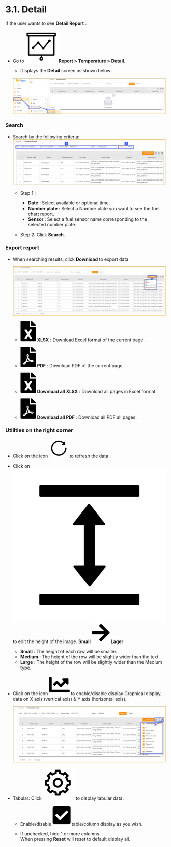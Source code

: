 # 3.1. Detail

If the user wants to see **Detail Report** :

* Go to <span class="icon-left svg-filter-tick">![Ok](/docs/assets/images/web-interface/icon/SVG/dynamic.svg ) **Report > Temperature > Detail**.
  
  * Displays the **Detail** screen as shown below:

  <span style="display:block;text-align:left">![Interface Web](/docs/assets/images/web-english/reports/temperature-detail-in.png)

### Search
- Search by the following criteria:
    <span style="display:block;text-align:left">![Interface Web](/docs/assets/images/web-english/reports/temperature-detail-search.png)

  - Step 1 :

    * **Date** : Select available or optional time.
    * **Number plate** : Select a Number plate you want to see the fuel chart report.
    * **Sensor** : Select a fuel sensor name corresponding to the selected number plate.

  - Step 2: Click **Search**.


### Export report

* When searching results, click **Download** to export data
  
  <span style="display:block;text-align:left">![Interface Web](/docs/assets/images/web-english/reports/temperature-detail-export.png)

  - <span class="icon-left svg-filter-circlegreen2">![Ok](/docs/assets/images/web-interface/icon/SVG/file-excel1.svg) **XLSX** : Download Excel format of the current page.

  - <span class="icon-left svg-filter-circlered">![Ok](/docs/assets/images/web-interface/icon/SVG/file-pdf1.svg) **PDF** : Download PDF of the current page.

  - <span class="icon-left svg-filter-circlegreen2">![Ok](/docs/assets/images/web-interface/icon/SVG/file-excel1.svg) **Download all XLSX** : Download all pages in Excel format.
  
  - <span class="icon-left svg-filter-circlered">![Ok](/docs/assets/images/web-interface/icon/SVG/file-pdf1.svg) **Download all PDF** : Download all PDF all pages.

### Utilities on the right corner

- Click on the icon <span class="icon-left svg-filter-circlered">![Ok](/docs/assets/images/web-interface/icon/SVG/icons8-reset.svg) to refresh the data .

- Click on <span class="icon-left svg-filter-circlered">![Ok](/docs/assets/images/web-interface/icon/SVG/column-height.svg) to edit the height of the image. **Small** <span class="icon-left svg-filter-serch">![Ok](/docs/assets/images/web-interface/icon/SVG/arrow-right.svg) **Lager**

  - **Small** : The height of each row will be smaller.
  - **Medium** : The height of the row will be slightly wider than the text.
  - **Large** : The height of the row will be slightly wider than the Medium type.

- Click on the icon <span class="icon-left svg-filter-info">![Ok](/docs/assets/images/web-interface/icon/SVG/chart-line.svg) to enable/disable display Graphical display, data on X axis (vertical axis) & Y axis (horizontal axis).

    <span style="display:block;text-align:left">![Interface Web](/docs/assets/images/web-english/reports/search-temperature-setting.png)

- Tabular: Click <span class="icon-left ">![Ok](/docs/assets/images/web-interface/icon/SVG/icons8-gear.svg) to display tabular data.

    - Enable/disable <span class="icon-left svg-filter-tick">![Ok](/docs/assets/images/web-interface/icon/SVG/check-square1.svg) table/column display as you wish.
    
    - If unchecked, hide 1 or more columns. <br>
    When pressing **Reset** will reset to default display all.